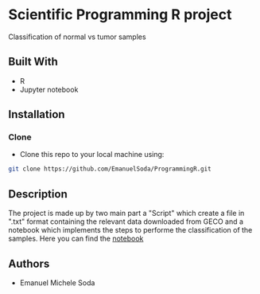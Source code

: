 #  Scientific Programming R project
Classification of normal vs tumor samples

## Built With
* R
* Jupyter notebook

## Installation
### Clone

- Clone this repo to your local machine using:
```bash
git clone https://github.com/EmanuelSoda/ProgrammingR.git
```



## Description
The project is made up by two main part a "Script" which create a file in ".txt"
format containing the relevant data downloaded from GECO and a notebook which
implements the steps to performe the classification of the samples. 
Here you can find the [notebook](https://nbviewer.jupyter.org/github/EmanuelSoda/ProgrammingR/blob/master/R_project.ipynb)

## Authors
* Emanuel Michele Soda
